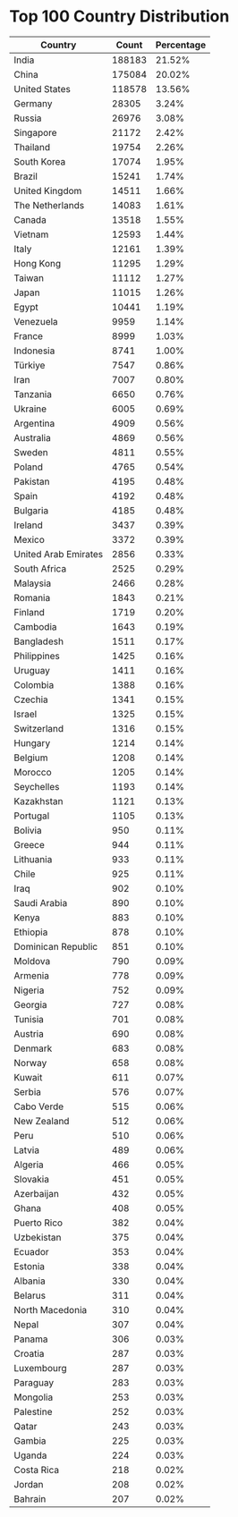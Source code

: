 # Top 100 Country Distribution
| Country | Count | Percentage |
|----|----|----|
| India | 188183 | 21.52% |
| China | 175084 | 20.02% |
| United States | 118578 | 13.56% |
| Germany | 28305 | 3.24% |
| Russia | 26976 | 3.08% |
| Singapore | 21172 | 2.42% |
| Thailand | 19754 | 2.26% |
| South Korea | 17074 | 1.95% |
| Brazil | 15241 | 1.74% |
| United Kingdom | 14511 | 1.66% |
| The Netherlands | 14083 | 1.61% |
| Canada | 13518 | 1.55% |
| Vietnam | 12593 | 1.44% |
| Italy | 12161 | 1.39% |
| Hong Kong | 11295 | 1.29% |
| Taiwan | 11112 | 1.27% |
| Japan | 11015 | 1.26% |
| Egypt | 10441 | 1.19% |
| Venezuela | 9959 | 1.14% |
| France | 8999 | 1.03% |
| Indonesia | 8741 | 1.00% |
| Türkiye | 7547 | 0.86% |
| Iran | 7007 | 0.80% |
| Tanzania | 6650 | 0.76% |
| Ukraine | 6005 | 0.69% |
| Argentina | 4909 | 0.56% |
| Australia | 4869 | 0.56% |
| Sweden | 4811 | 0.55% |
| Poland | 4765 | 0.54% |
| Pakistan | 4195 | 0.48% |
| Spain | 4192 | 0.48% |
| Bulgaria | 4185 | 0.48% |
| Ireland | 3437 | 0.39% |
| Mexico | 3372 | 0.39% |
| United Arab Emirates | 2856 | 0.33% |
| South Africa | 2525 | 0.29% |
| Malaysia | 2466 | 0.28% |
| Romania | 1843 | 0.21% |
| Finland | 1719 | 0.20% |
| Cambodia | 1643 | 0.19% |
| Bangladesh | 1511 | 0.17% |
| Philippines | 1425 | 0.16% |
| Uruguay | 1411 | 0.16% |
| Colombia | 1388 | 0.16% |
| Czechia | 1341 | 0.15% |
| Israel | 1325 | 0.15% |
| Switzerland | 1316 | 0.15% |
| Hungary | 1214 | 0.14% |
| Belgium | 1208 | 0.14% |
| Morocco | 1205 | 0.14% |
| Seychelles | 1193 | 0.14% |
| Kazakhstan | 1121 | 0.13% |
| Portugal | 1105 | 0.13% |
| Bolivia | 950 | 0.11% |
| Greece | 944 | 0.11% |
| Lithuania | 933 | 0.11% |
| Chile | 925 | 0.11% |
| Iraq | 902 | 0.10% |
| Saudi Arabia | 890 | 0.10% |
| Kenya | 883 | 0.10% |
| Ethiopia | 878 | 0.10% |
| Dominican Republic | 851 | 0.10% |
| Moldova | 790 | 0.09% |
| Armenia | 778 | 0.09% |
| Nigeria | 752 | 0.09% |
| Georgia | 727 | 0.08% |
| Tunisia | 701 | 0.08% |
| Austria | 690 | 0.08% |
| Denmark | 683 | 0.08% |
| Norway | 658 | 0.08% |
| Kuwait | 611 | 0.07% |
| Serbia | 576 | 0.07% |
| Cabo Verde | 515 | 0.06% |
| New Zealand | 512 | 0.06% |
| Peru | 510 | 0.06% |
| Latvia | 489 | 0.06% |
| Algeria | 466 | 0.05% |
| Slovakia | 451 | 0.05% |
| Azerbaijan | 432 | 0.05% |
| Ghana | 408 | 0.05% |
| Puerto Rico | 382 | 0.04% |
| Uzbekistan | 375 | 0.04% |
| Ecuador | 353 | 0.04% |
| Estonia | 338 | 0.04% |
| Albania | 330 | 0.04% |
| Belarus | 311 | 0.04% |
| North Macedonia | 310 | 0.04% |
| Nepal | 307 | 0.04% |
| Panama | 306 | 0.03% |
| Croatia | 287 | 0.03% |
| Luxembourg | 287 | 0.03% |
| Paraguay | 283 | 0.03% |
| Mongolia | 253 | 0.03% |
| Palestine | 252 | 0.03% |
| Qatar | 243 | 0.03% |
| Gambia | 225 | 0.03% |
| Uganda | 224 | 0.03% |
| Costa Rica | 218 | 0.02% |
| Jordan | 208 | 0.02% |
| Bahrain | 207 | 0.02% |
